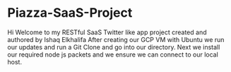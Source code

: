 # Piazza-SaaS-Project

Hi Welcome to my RESTful SaaS Twitter like app project created and authored by Ishaq Elkhalifa
After creating our GCP VM with Ubuntu we run our updates and run a Git Clone and go into our directory. 
Next we install our required node js packets and we ensure we can connect to our local host. 
